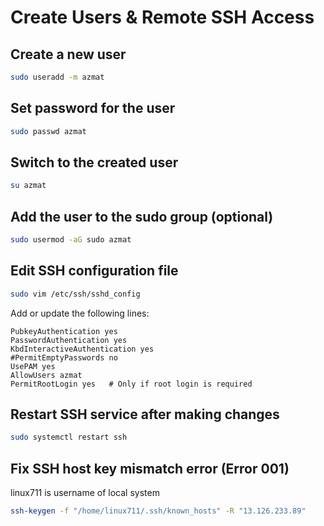 # Create Users & Remote SSH Access

## Create a new user

```bash
sudo useradd -m azmat
```

## Set password for the user

```bash
sudo passwd azmat
```

## Switch to the created user

```bash
su azmat
```

## Add the user to the sudo group (optional)

```bash
sudo usermod -aG sudo azmat
```

## Edit SSH configuration file

```bash
sudo vim /etc/ssh/sshd_config
```

Add or update the following lines:

```
PubkeyAuthentication yes
PasswordAuthentication yes
KbdInteractiveAuthentication yes
#PermitEmptyPasswords no
UsePAM yes
AllowUsers azmat
PermitRootLogin yes   # Only if root login is required
```

## Restart SSH service after making changes

```bash
sudo systemctl restart ssh
```

## Fix SSH host key mismatch error (Error 001)

linux711 is username of local system

```bash
ssh-keygen -f "/home/linux711/.ssh/known_hosts" -R "13.126.233.89"
```